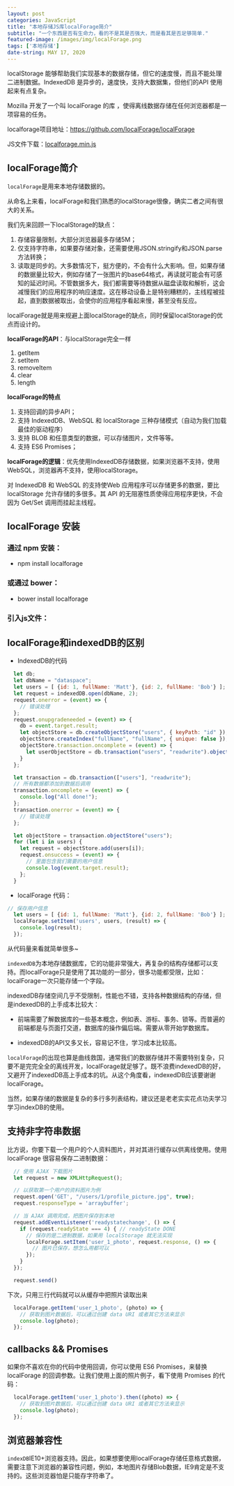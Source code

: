```yaml
---
layout: post
categories: JavaScript
title: "本地存储JS库localForage简介"
subtitle: "一个东西是否有生命力，看的不是其是否强大，而是看其是否足够简单."
featured-image: /images/img/localForage.png
tags: ['本地存储']
date-string: MAY 17, 2020
---
```


localStorage 能够帮助我们实现基本的数据存储，但它的速度慢，而且不能处理二进制数据。IndexedDB 是异步的，速度快，支持大数据集，但他们的API 使用起来有点复杂。

Mozilla 开发了一个叫 localForage 的库 ，使得离线数据存储在任何浏览器都是一项容易的任务。

localforage项目地址：https://github.com/localForage/localForage

JS文件下载：<a href="/js/localforage.min.js" class="btn btn-success">localforage.min.js</a>

## localForage简介

`localForage`是用来本地存储数据的。

从命名上来看，localForage和我们熟悉的localStorage很像，确实二者之间有很大的关系。

我们先来回顾一下localStorage的缺点：
1. 存储容量限制，大部分浏览器最多存储5M；
2. 仅支持字符串，如果要存储对象，还需要使用JSON.stringify和JSON.parse方法转换；
3. 读取是同步的。大多数情况下，挺方便的，不会有什么大影响。但，如果存储的数据量比较大，例如存储了一张图片的base64格式，再读就可能会有可感知的延迟时间。不管数据多大，我们都需要等待数据从磁盘读取和解析，这会减慢我们的应用程序的响应速度。这在移动设备上是特别糟糕的，主线程被挂起，直到数据被取出，会使你的应用程序看起来慢，甚至没有反应。

localForage就是用来规避上面localStorage的缺点，同时保留localStorage的优点而设计的。

**localForage的API**：与localStorage完全一样
1. getItem
2. setItem
3. removeItem
4. clear
5. length

**localForage的特点**
1. 支持回调的异步API；
2. 支持 IndexedDB、WebSQL 和 localStorage 三种存储模式（自动为我们加载最佳的驱动程序）
3. 支持 BLOB 和任意类型的数据，可以存储图片，文件等等。
4. 支持 ES6 Promises；

**localForage的逻辑**：优先使用IndexedDB存储数据，如果浏览器不支持，使用WebSQL，浏览器再不支持，使用localStorage。

对 IndexedDB 和 WebSQL 的支持使Web 应用程序可以存储更多的数据，要比 localStorage 允许存储的多很多。其 API 的无阻塞性质使得应用程序更快，不会因为 Get/Set 调用而挂起主线程。

## localForage 安装

### 通过 npm 安装：
* npm install localforage

### 或通过 bower：
* bower install localforage

### 引入js文件：
<script src="localforage.js"></script>
<script>console.log('localforage is: ', localforage);</script>


## localForage和indexedDB的区别

* IndexedDB的代码

```js
  let db;
  let dbName = "dataspace";
  let users = [ {id: 1, fullName: 'Matt'}, {id: 2, fullName: 'Bob'} ];
  let request = indexedDB.open(dbName, 2);
  request.onerror = (event) => {
    // 错误处理
  };
  request.onupgradeneeded = (event) => {
    db = event.target.result;
    let objectStore = db.createObjectStore("users", { keyPath: "id" });
    objectStore.createIndex("fullName", "fullName", { unique: false });
    objectStore.transaction.oncomplete = (event) => {
      let userObjectStore = db.transaction("users", "readwrite").objectStore("users");
    }
  };

  let transaction = db.transaction(["users"], "readwrite");
  // 所有数据都添加到数据后调用
  transaction.oncomplete = (event) => {
    console.log("All done!");
  };
  transaction.onerror = (event) => {
    // 错误处理
  };

  let objectStore = transaction.objectStore("users");
  for (let i in users) {
    let request = objectStore.add(users[i]);
    request.onsuccess = (event) => {
      // 里面包含我们需要的用户信息
      console.log(event.target.result);
    };
  }
```

* localForage 代码：

```js
// 保存用户信息
  let users = [ {id: 1, fullName: 'Matt'}, {id: 2, fullName: 'Bob'} ];
  localForage.setItem('users', users, (result) => {
    console.log(result);
  });
```
从代码量来看就简单很多~

`indexedDB`为本地存储数据库，它的功能非常强大，再复杂的结构存储都可以支持。而localForage只是使用了其功能的一部分，很多功能都受限，比如：localForage一次只能存储一个字段。

indexedDB存储空间几乎不受限制，性能也不错，支持各种数据结构的存储，但是indexedDB的上手成本比较大：

* 前端需要了解数据库的一些基本概念，例如表、游标、事务、锁等。而普遍的前端都是与页面打交道，数据库的操作偏后端。需要从零开始学数据库。

* indexedDB的API又多又长，容易记不住，学习成本比较高。

`localForage`的出现也算是曲线救国，通常我们的数据存储并不需要特别复杂，只要不是完完全全的离线开发，localForage就足够了。既不浪费indexedDB的好，又避开了indexedDB高上手成本的坑。从这个角度看，indexedDB应该要谢谢localForage。

当然，如果存储的数据是复杂的多行多列表结构，建议还是老老实实花点功夫学习学习indexDB的使用。

## 支持非字符串数据

比方说，你要下载一个用户的个人资料图片，并对其进行缓存以供离线使用。使用 localForage 很容易保存二进制数据：

```js
  // 使用 AJAX 下载图片
  let request = new XMLHttpRequest();

  // 以获取第一个用户的资料图片为例
  request.open('GET', "/users/1/profile_picture.jpg", true);
  request.responseType = 'arraybuffer';

  // 当 AJAX 调用完成，把图片保存到本地
  request.addEventListener('readystatechange', () => {
    if (request.readyState === 4) { // readyState DONE
      // 保存的是二进制数据，如果用 localStorage 就无法实现
      localForage.setItem('user_1_photo', request.response, () => {
        // 图片已保存，想怎么用都可以
      });
    }
  });

  request.send()
```

下次，只用三行代码就可以从缓存中把照片读取出来

```js
  localForage.getItem('user_1_photo', (photo) => {
    // 获取到图片数据后，可以通过创建 data URI 或者其它方法来显示
    console.log(photo);
  });
```

## callbacks && Promises

如果你不喜欢在你的代码中使用回调，你可以使用 ES6 Promises，来替换 localForage 的回调参数。让我们使用上面的照片例子，看下使用 Promises 的代码：

```js
  localForage.getItem('user_1_photo').then((photo) => {
    // 获取到图片数据后，可以通过创建 data URI 或者其它方法来显示
    console.log(photo);
  });
```

## 浏览器兼容性

`indexDB`IE10+浏览器支持。因此，如果想要使用localForage存储任意格式数据，需要注意下浏览器的兼容性问题，例如，本地图片存储Blob数据，IE9肯定是不支持的。这些浏览器怕是只能存字符串了。
